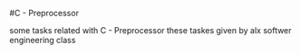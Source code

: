 #C - Preprocessor

some tasks related with C - Preprocessor
these taskes given by alx softwer engineering class
